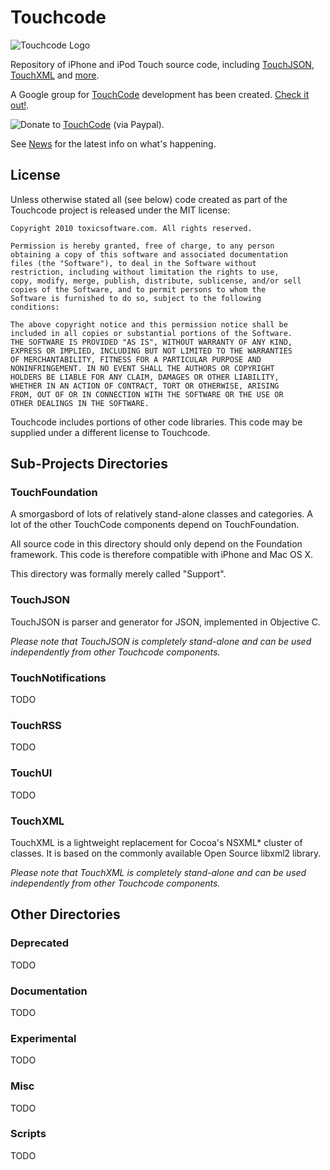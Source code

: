 # Touchcode

![Touchcode Logo][LOGO]

Repository of iPhone and iPod Touch source code, including [TouchJSON][TouchJSON], [TouchXML][TouchXML] and [more][More].

A Google group for [TouchCode][TouchCode] development has been created. [Check it out!][Group].

![Donate][Donate Logo] to [TouchCode][TouchCode] (via Paypal).

See [News][News] for the latest info on what's happening.

## License

Unless otherwise stated all (see below) code created as part of the Touchcode project is released under the MIT license:

	Copyright 2010 toxicsoftware.com. All rights reserved.

	Permission is hereby granted, free of charge, to any person
	obtaining a copy of this software and associated documentation
	files (the "Software"), to deal in the Software without
	restriction, including without limitation the rights to use,
	copy, modify, merge, publish, distribute, sublicense, and/or sell
	copies of the Software, and to permit persons to whom the
	Software is furnished to do so, subject to the following
	conditions:

	The above copyright notice and this permission notice shall be
	included in all copies or substantial portions of the Software.
	THE SOFTWARE IS PROVIDED "AS IS", WITHOUT WARRANTY OF ANY KIND,
	EXPRESS OR IMPLIED, INCLUDING BUT NOT LIMITED TO THE WARRANTIES
	OF MERCHANTABILITY, FITNESS FOR A PARTICULAR PURPOSE AND
	NONINFRINGEMENT. IN NO EVENT SHALL THE AUTHORS OR COPYRIGHT
	HOLDERS BE LIABLE FOR ANY CLAIM, DAMAGES OR OTHER LIABILITY,
	WHETHER IN AN ACTION OF CONTRACT, TORT OR OTHERWISE, ARISING
	FROM, OUT OF OR IN CONNECTION WITH THE SOFTWARE OR THE USE OR
	OTHER DEALINGS IN THE SOFTWARE.

Touchcode includes portions of other code libraries. This code may be supplied under a different license to Touchcode.

## Sub-Projects Directories

### TouchFoundation

A smorgasbord of lots of relatively stand-alone classes and categories. A lot of the other TouchCode components depend on TouchFoundation.

All source code in this directory should only depend on the Foundation framework. This code is therefore compatible with iPhone and Mac OS X.

This directory was formally merely called "Support".

### TouchJSON

TouchJSON is parser and generator for JSON, implemented in Objective C.

*Please note that TouchJSON is completely stand-alone and can be used independently from other Touchcode components.*

### TouchNotifications

TODO

### TouchRSS

TODO

### TouchUI

TODO

### TouchXML

TouchXML is a lightweight replacement for Cocoa's NSXML* cluster of classes. It is based on the commonly available Open Source libxml2 library.

*Please note that TouchXML is completely stand-alone and can be used independently from other Touchcode components.*

## Other Directories

### Deprecated

TODO

### Documentation

TODO

### Experimental


TODO

### Misc

TODO

### Scripts

TODO

[LOGO]: http://touchcode.googlecode.com/svn/wiki/touchcode_logo_1.png
[News]: http://code.google.com/p/touchcode/wiki/News
[TouchJSON]: http://code.google.com/p/touchcode/wiki/TouchJSON
[TouchXML]: http://code.google.com/p/touchcode/wiki/TouchXML
[TouchCode]: http://touchcode.com
[Group]: http://groups.google.com/group/touchcode-dev
[More]: http://code.google.com/p/touchcode/w/list
[Donate]: http://toxicsoftware.com/touchcodedonate/
[Donate Logo]: http://touchcode.googlecode.com/svn/wiki/paypal_donate.gif
